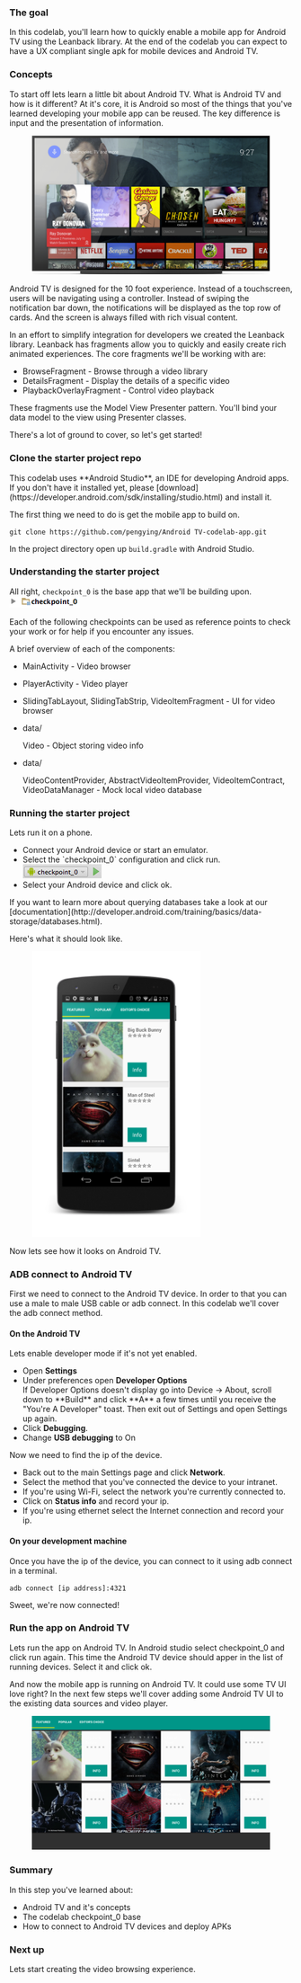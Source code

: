 <toc-element></toc-element>

### The goal

In this codelab, you'll learn how to quickly enable a mobile app for Android TV using the Leanback library.  At the end of the codelab you can expect to have a UX compliant single apk for mobile devices and Android TV.

### Concepts

To start off lets learn a little bit about Android TV.  What is Android TV and how is it different?  At it's core, it is Android so most of the things that you've learned developing your mobile app can be reused.  The key difference is input and the presentation of information.

<figure layout vertical center>
  <img src="img/tv.png" alt="Android TV" class="noborder">
</figure>

Android TV is designed for the 10 foot experience.  Instead of a touchscreen, users will be navigating using a controller.  Instead of swiping the notification bar down, the notifications will be displayed as the top row of cards.  And the screen is always filled with rich visual content.

In an effort to simplify integration for developers we created the Leanback library.  Leanback has fragments allow you to quickly and easily create rich animated experiences.  The core fragments we'll be working with are:
* BrowseFragment - Browse through a video library
* DetailsFragment - Display the details of a specific video
* PlaybackOverlayFragment - Control video playback

These fragments use the Model View Presenter pattern.  You'll bind your data model to the view using Presenter classes.

There's a lot of ground to cover, so let's get started!

### Clone the starter project repo
<aside class="callout">
This codelab uses **Android Studio**, an IDE for developing Android apps.

<div class="extended">If you don't have it installed yet, please
[download](https://developer.android.com/sdk/installing/studio.html) and install it.</div>
</aside>

The first thing we need to do is get the mobile app to build on.

    git clone https://github.com/pengying/Android TV-codelab-app.git

In the project directory open up `build.gradle` with Android Studio.

### Understanding the starter project
All right, `checkpoint_0` is the base app that we'll be building upon. <img src="img/checkpoint_0.png">

Each of the following checkpoints can be used as reference points to check your work or for help if you encounter any issues.

A brief overview of each of the components:

* MainActivity - Video browser
* PlayerActivity - Video player
* SlidingTabLayout, SlidingTabStrip, VideoItemFragment - UI for video browser
* data/

  Video - Object storing video info

* data/

  VideoContentProvider, AbstractVideoItemProvider, VideoItemContract, VideoDataManager - Mock local video database

### Running the starter project
Lets run it on a phone.

<div class="stepbystep">
<ul>
<li>Connect your Android device or start an emulator.</li>
<li>Select the `checkpoint_0` configuration and click run. <img src="img/checkpoint_0_run.png"></li>
<li>Select your Android device and click ok.</li>
</div>

<aside class="callout">
If you want to learn more about querying databases take a look at our [documentation](http://developer.android.com/training/basics/data-storage/databases.html).
</aside>

Here's what it should look like.

<figure layout vertical center>
  <img src="img/checkpoint_0_screenshot.png" alt="checkpoint_0 screenshot" width="300" class="noborder">
</figure>

Now lets see how it looks on Android TV.

### ADB connect to Android TV

First we need to connect to the Android TV device.  In order to that you can use a male to male USB cable or adb connect.  In this codelab we'll cover the adb connect method.

#### On the Android TV

Lets enable developer mode if it's not yet enabled.
<div class="stepbystep">
<ul>
<li>Open <strong>Settings</strong></li>
<li>Under preferences open <strong>Developer Options</strong></li>
<aside class="callout">
  If Developer Options doesn't display go into Device -> About, scroll down to **Build** and click **A** a few times until you receive the &quot;You're A Developer&quot; toast.  Then exit out of Settings and open Settings up again.
</aside>
<li>Click <strong>Debugging</strong>.</li>
<li>Change <strong>USB debugging</strong> to On</li>
</ul>
</div>

Now we need to find the ip of the device.
<div class="stepbystep">
<ul>
<li>Back out to the main Settings page and click <strong>Network</strong>.</li>
<li>Select the method that you've connected the device to your intranet.</li>
<li>If you're using Wi-Fi, select the network you're currently connected to.</li>
<li>Click on <strong>Status info</strong> and record your ip.</li>
<li>If you're using ethernet select the Internet connection and record your ip.</li>
</ul>
</div>

#### On your development machine

Once you have the ip of the device, you can connect to it using adb connect in a terminal.

    adb connect [ip address]:4321

Sweet, we're now connected!

### Run the app on Android TV

Lets run the app on Android TV.  In Android studio select checkpoint_0 and click run again.  This time the Android TV device should apper in the list of running devices.  Select it and click ok.

And now the mobile app is running on Android TV.  It could use some TV UI love right?  In the next few steps we'll cover adding some Android TV UI to the existing data sources and video player.

<figure layout vertical center>
  <img src="img/checkpoint_0_androidTv_screencap.png" alt="Android TV screencap" width="600px">
</figure>


### Summary

In this step you've learned about:

- Android TV and it's concepts
- The codelab checkpoint_0 base
- How to connect to Android TV devices and deploy APKs

### Next up

Lets start creating the video browsing experience.
